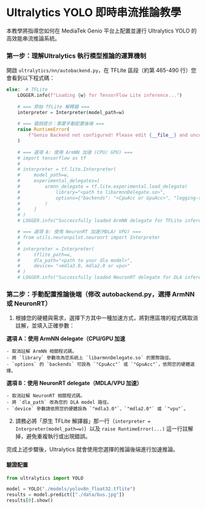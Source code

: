 # Ultralytics YOLO 即時串流推論教學

本教學將指導您如何在 MediaTek Genio 平台上配置並運行 Ultralytics YOLO 的高效能串流推論系統。

### 第一步：理解Ultralytics 執行模型推論的運算機制

開啟 `ultralytics/nn/autobackend.py`，在 TFLite 區段（約第 465-490 行）您會看到以下程式碼：

```python
else:  # TFLite
    LOGGER.info(f"Loading {w} for TensorFlow Lite inference...")
    
    # === 原始 TFLite 解釋器 ===
    interpreter = Interpreter(model_path=w)
    
    # === 錯誤提示：需要手動配置後端 ===
    raise RuntimeError(
        f"Genio Backend not configured! Please edit {__file__} and uncomment one of the backend options above. Please see the tutorial at docs/ultralytics_streaming_tutorial.md for detailed instructions."
    )
    
    # === 選項 A: 使用 ArmNN 加速 (CPU/ GPU) ===
    # import tensorflow as tf
    #
    # interpreter = tf.lite.Interpreter(
    #     model_path=w,
    #     experimental_delegates=[
    #         armnn_delegate = tf.lite.experimental.load_delegate(
    #             library="<path to libarmnnDelegate.so>",
    #             options={"backends": "<CpuAcc or GpuAcc>", "logging-severity": "fatal"}
    #         )
    #     ]
    # )
    # LOGGER.info("Successfully loaded ArmNN delegate for TFLite inference")

    # === 選項 B: 使用 NeuronRT 加速(MDLA/ VPU) ===
    # from utils.neuronpilot.neuronrt import Interpreter
    # 
    # interpreter = Interpreter(
    #     tflite_path=w, 
    #     dla_path="<path to your dla model>",       
    #     device= "<mdla3.0, mdla2.0 or vpu>"
    # )
    # LOGGER.info("Successfully loaded NeuronRT delegate for DLA inference")
```

### 第二步：手動配置推論後端（修改 autobackend.py，選擇 ArmNN 或 NeuronRT）

1. 根據您的硬體與需求，選擇下方其中一種加速方式，將對應區塊的程式碼取消註解，並填入正確參數：

**選項 A：使用 ArmNN delegate（CPU/GPU 加速**

    - 取消註解 ArmNN 相關程式碼。
    - 將 `library` 參數改為您系統上 `libarmnnDelegate.so` 的實際路徑。
    - `options` 的 `backends` 可設為 `"CpuAcc"` 或 `"GpuAcc"`，依照您的硬體選擇。

**選項 B：使用 NeuronRT delegate（MDLA/VPU 加速）**

    - 取消註解 NeuronRT 相關程式碼。
    - 將 `dla_path` 改為您的 DLA model 路徑。
    - `device` 參數請依照您的硬體設為 `"mdla3.0"`、`"mdla2.0"` 或 `"vpu"`。

2. 請務必將「原生 TFLite 解譯器」那一行（`interpreter = Interpreter(model_path=w)`）以及 `raise RuntimeError(...)` 這一行註解掉，避免重複執行或出現錯誤。

完成上述步驟後，Ultralytics 就會使用您選擇的推論後端進行加速推論。

#### 驗證配置

```python
from ultralytics import YOLO

model = YOLO("./models/yolov8n_float32.tflite")
results = model.predict(["./data/bus.jpg"])
results[0].show()
```
